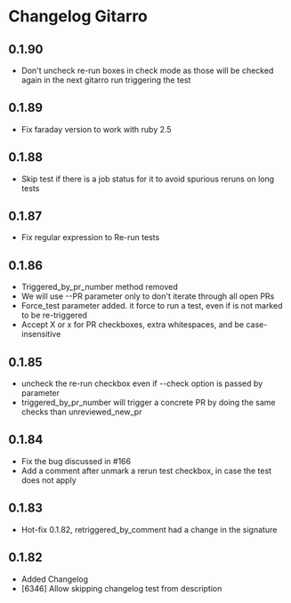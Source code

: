 # Changelog Gitarro

## 0.1.90

- Don't uncheck re-run boxes in check mode as those will be checked again in the next gitarro run triggering the test

## 0.1.89

- Fix faraday version to work with ruby 2.5

## 0.1.88

- Skip test if there is a job status for it to avoid spurious reruns on long tests

## 0.1.87

- Fix regular expression to Re-run tests

## 0.1.86

- Triggered_by_pr_number method removed
- We will use --PR parameter only to don't iterate through all open PRs
- Force_test parameter added. it force to run a test, even if is not marked to be re-triggered
- Accept X or x for PR checkboxes, extra whitespaces, and be case-insensitive

## 0.1.85

- uncheck the re-run checkbox even if --check option is passed by parameter
- triggered_by_pr_number will trigger a concrete PR by doing the same checks than unreviewed_new_pr

## 0.1.84

- Fix the bug discussed in #166
- Add a comment after unmark a rerun test checkbox, in case the test does not apply

## 0.1.83

- Hot-fix 0.1.82, retriggered_by_comment had a change in the signature

## 0.1.82

- Added Changelog
- [6346] Allow skipping changelog test from description
